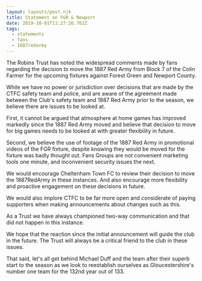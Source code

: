 ```yaml
---
layout: layouts/post.njk
title: Statement on FGR & Newport
date: 2019-10-01T11:27:26.762Z
tags:
  - statements
  - fans
  - 1887redarmy
---
```

The Robins Trust has noted the widespread comments made by fans regarding the decision to move the 1887 Red Army from Block 7 of the Colin Farmer for the upcoming fixtures against Forest Green and Newport County.

While we have no power or jurisdiction over decisions that are made by the CTFC safety team and police, and are aware of the agreement made between the Club's safety team and 1887 Red Army prior to the season, we believe there are issues to be looked at.

First, it cannot be argued that atmosphere at home games has improved markedly since the 1887 Red Army moved and believe that decision to move for big games needs to be looked at with greater flexibility in future.

Second, we believe the use of footage of the 1887 Red Army in promotional videos of the FGR fixture, despite knowing they would be moved for the fixture was badly thought out. Fans Groups are not convenient marketing tools one minute, and inconvenient security issues the next.

We would encourage Cheltenham Town FC to review their decision to move the 1887RedArmy in these instances. And also encourage more flexibility and proactive engagement on these decisions in future.

We would also implore CTFC to be far more open and considerate of paying supporters when making announcements about changes such as this.

As a Trust we have always championed two-way communication and that did not happen in this instance.

We hope that the reaction since the initial announcement will guide the club in the future. The Trust will always be a critical friend to the club in these issues.

That said, let's all get behind Michael Duff and the team after their superb start to the season as we look to reestablish ourselves as Gloucestershire's number one team for the 132nd year out of 133.
